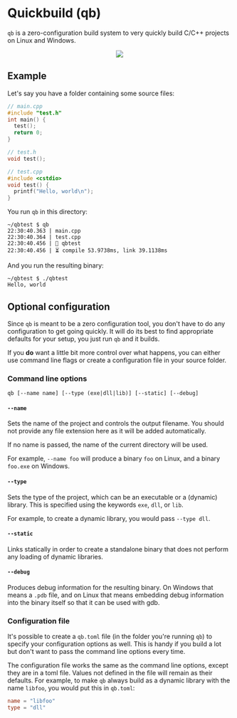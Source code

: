 # Quickbuild (qb)
`qb` is a zero-configuration build system to very quickly build C/C++ projects on Linux and Windows.

<p align="center">
  <img src="https://4o4.nl/qb.gif" />
</p>

## Example
Let's say you have a folder containing some source files:

```c++
// main.cpp
#include "test.h"
int main() {
  test();
  return 0;
}

// test.h
void test();

// test.cpp
#include <cstdio>
void test() {
  printf("Hello, world\n");
}
```

You run `qb` in this directory:

```
~/qbtest $ qb
22:30:40.363 | main.cpp
22:30:40.364 | test.cpp
22:30:40.456 | 👏 qbtest
22:30:40.456 | ⏳ compile 53.9738ms, link 39.1138ms
```

And you run the resulting binary:
```
~/qbtest $ ./qbtest
Hello, world
```

## Optional configuration
Since `qb` is meant to be a zero configuration tool, you don't have to do any configuration to get going quickly. It will do its best to find appropriate defaults for your setup, you just run `qb` and it builds.

If you **do** want a little bit more control over what happens, you can either use command line flags or create a configuration file in your source folder.

### Command line options
```
qb [--name name] [--type (exe|dll|lib)] [--static] [--debug]
```

#### `--name`
Sets the name of the project and controls the output filename. You should not provide any file extension here as it will be added automatically.

If no name is passed, the name of the current directory will be used.

For example, `--name foo` will produce a binary `foo` on Linux, and a binary `foo.exe` on Windows.

#### `--type`
Sets the type of the project, which can be an executable or a (dynamic) library. This is specified using the keywords `exe`, `dll`, or `lib`.

For example, to create a dynamic library, you would pass `--type dll`.

#### `--static`
Links statically in order to create a standalone binary that does not perform any loading of dynamic libraries.

#### `--debug`
Produces debug information for the resulting binary. On Windows that means a `.pdb` file, and on Linux that means embedding debug information into the binary itself so that it can be used with gdb.

### Configuration file
It's possible to create a `qb.toml` file (in the folder you're running `qb`) to specify your configuration options as well. This is handy if you build a lot but don't want to pass the command line options every time.

The configuration file works the same as the command line options, except they are in a toml file. Values not defined in the file will remain as their defaults. For example, to make `qb` always build as a dynamic library with the name `libfoo`, you would put this in `qb.toml`:

```toml
name = "libfoo"
type = "dll"
```

